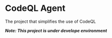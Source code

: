 # CodeQL Agent
The project that simplifies the use of CodeQL

***Note: This project is under develope environment***
